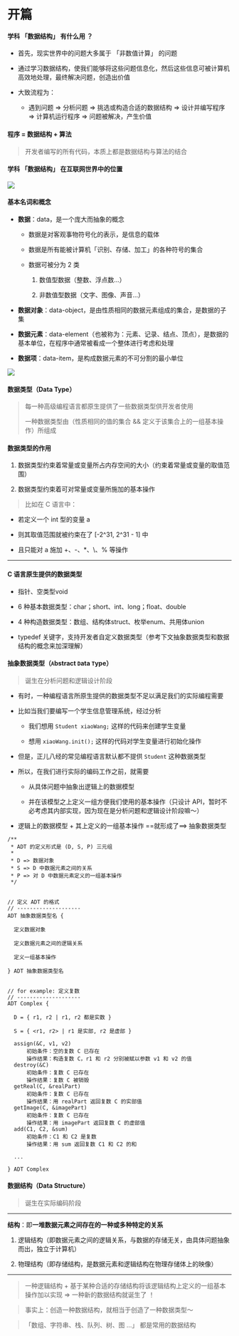 # 开篇

#### 学科 「数据结构」 有什么用 ？

- 首先，现实世界中的问题大多属于 「非数值计算」 的问题

- 通过学习数据结构，使我们能够将这些问题信息化，然后这些信息可被计算机高效地处理，最终解决问题，创造出价值

- 大致流程为：

  - 遇到问题 => 分析问题 => 挑选或构造合适的数据结构 => 设计并编写程序 => 计算机运行程序 => 问题被解决，产生价值

#### 程序 = 数据结构 + 算法

> 开发者编写的所有代码，本质上都是数据结构与算法的结合

#### 学科 「数据结构」 在互联网世界中的位置

![](https://gitee.com/pj-l/imgs-1/raw/master/screenShot/image-20220105181346788.png)

#### 基本名词和概念

- **数据**：data，是一个庞大而抽象的概念

  - 数据是对客观事物符号化的表示，是信息的载体

  - 数据是所有能被计算机「识别、存储、加工」的各种符号的集合

  - 数据可被分为 2 类

    1. 数值型数据（整数、浮点数...）

    2. 非数值型数据（文字、图像、声音...）

- **数据对象**：data-object，是由性质相同的数据元素组成的集合，是数据的子集

- **数据元素**：data-element（也被称为：元素、记录、结点、顶点），是数据的基本单位，在程序中通常被看成一个整体进行考虑和处理

- **数据项**：data-item，是构成数据元素的不可分割的最小单位

![](https://gitee.com/pj-l/imgs-1/raw/master/screenShot/image-20220105204756682.png)

#### 数据类型（Data Type）

> 每一种高级编程语言都原生提供了一些数据类型供开发者使用
>
> 一种数据类型由（性质相同的值的集合 && 定义于该集合上的一组基本操作）所组成

#### 数据类型的作用

1. 数据类型约束着常量或变量所占内存空间的大小（约束着常量或变量的取值范围）

2. 数据类型约束着可对常量或变量所施加的基本操作

> 比如在 C 语言中：

- 若定义一个 int 型的变量 a

- 则其取值范围就被约束在了 [-2^31, 2^31 - 1] 中

- 且只能对 a 施加 +、-、*、\、% 等操作

---

#### C 语言原生提供的数据类型

- 指针、空类型void

- 6 种基本数据类型：char；short、int、long；float、double

- 4 种构造数据类型：数组、结构体struct、枚举enum、共用体union

- typedef 关键字，支持开发者自定义数据类型（参考下文抽象数据类型和数据结构的概念来加深理解）

#### 抽象数据类型（`A`bstract `D`ata `T`ype）

> 诞生在分析问题和逻辑设计阶段

- 有时，一种编程语言所原生提供的数据类型不足以满足我们的实际编程需要

- 比如当我们要编写一个学生信息管理系统，经过分析

  - 我们想用 `Student xiaoWang;` 这样的代码来创建学生变量

  - 想用 `xiaoWang.init();` 这样的代码对学生变量进行初始化操作

- 但是，正儿八经的常见编程语言默认都不提供 `Student` 这种数据类型

- 所以，在我们进行实际的编码工作之前，就需要

  - 从具体问题中抽象出逻辑上的数据模型

  - 并在该模型之上定义一组方便我们使用的基本操作（只设计 API，暂时不必考虑其内部实现，因为现在是分析问题和逻辑设计阶段嘛～）

- 逻辑上的数据模型 + 其上定义的一组基本操作 ==就形成了==> 抽象数据类型

```fake-C
/**
 * ADT 的定义形式是 (D, S, P) 三元组
 * 
 * D => 数据对象
 * S => D 中数据元素之间的关系
 * P => 对 D 中数据元素定义的一组基本操作
 */


// 定义 ADT 的格式
// --------------------
ADT 抽象数据类型名 {

  定义数据对象

  定义数据元素之间的逻辑关系

  定义一组基本操作

} ADT 抽象数据类型名


// for example: 定义复数
// --------------------
ADT Complex {

  D = { r1, r2 | r1, r2 都是实数 }

  S = { <r1, r2> | r1 是实部, r2 是虚部 }

  assign(&C, v1, v2)
      初始条件：空的复数 C 已存在
      操作结果：构造复数 C，r1 和 r2 分别被赋以参数 v1 和 v2 的值
  destroy(&C)
      初始条件：复数 C 已存在
      操作结果：复数 C 被销毁
  getReal(C, &realPart)
      初始条件：复数 C 已存在
      操作结果：用 realPart 返回复数 C 的实部值
  getImage(C, &imagePart)
      初始条件：复数 C 已存在
      操作结果：用 imagePart 返回复数 C 的虚部值
  add(C1, C2, &sum)
      初始条件：C1 和 C2 是复数
      操作结果：用 sum 返回复数 C1 和 C2 的和

  ...

} ADT Complex
```

#### 数据结构（Data Structure）

> 诞生在实际编码阶段

---
**结构**：即**一堆数据元素之间存在的一种或多种特定的关系**

  1. 逻辑结构（即数据元素之间的逻辑关系，与数据的存储无关，由具体问题抽象而出，独立于计算机）

  2. 物理结构（即存储结构，是数据元素和逻辑结构在物理存储体上的映像）
---

> 一种逻辑结构 + 基于某种合适的存储结构将该逻辑结构上定义的一组基本操作加以实现 => 一种新的数据结构就诞生了 ！

> 事实上：创造一种数据结构，就相当于创造了一种数据类型～

> 「数组、字符串、栈、队列、树、图 ...」 都是常用的数据结构
